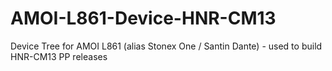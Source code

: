 # AMOI-L861-Device-HNR-CM13
Device Tree for AMOI L861 (alias Stonex One / Santin Dante) - used to build HNR-CM13 PP releases
